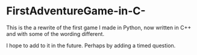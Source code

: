 # FirstAdventureGame-in-C-
This is the a rewrite of the first game I made in Python, now written in C++ and with some of the wording different. 

I hope to add to it in the future. Perhaps by adding a timed question. 
